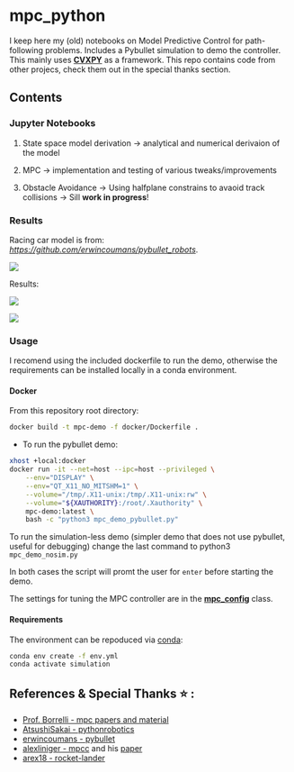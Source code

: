 # mpc_python

I keep here my (old) notebooks on Model Predictive Control for path-following problems. Includes a Pybullet simulation to demo the controller. 
This mainly uses **[CVXPY](https://www.cvxpy.org/)** as a framework. This repo contains code from other projecs, check them out in the special thanks section.

## Contents

### Jupyter Notebooks

1. State space model derivation -> analytical and numerical derivaion of the model

2. MPC -> implementation and testing of various tweaks/improvements

3. Obstacle Avoidance -> Using halfplane constrains to avaoid track collisions -> Sill **work in progress**!

<!--nobody cares about this 
## About

The MPC is a model predictive path following controller which does follow a predefined reference by solving an optimization problem. The resulting optimization problem is shown in the following equation:

![](img/quicklatex_equation.png)

The terns of the cost function are the sum of the **reference tracking error**, **heading effort** and **actuaction rate of change**.

Where R,P,Q are the cost matrices used to tune the response.

The vehicle model is described by the bicycle kinematics model using the state space matrices A and B:

![](img/quicklatex2.png)

The state variables **(x)** of the model are:

* **x** coordinate of the robot
* **y** coordinate of the robot
* **v** velocuty of the robot
* **theta** heading of the robot

The inputs **(u)** of the model are:

* **a** linear acceleration of the robot
* **delta** steering angle of the robot
-->

### Results

Racing car model is from: *https://github.com/erwincoumans/pybullet_robots*.

![](img/f10.png)

Results:

![](img/demo_bullet.gif)

![](img/demo.gif)


### Usage

I recomend using the included dockerfile to run the demo, otherwise the requirements can be installed locally in a conda environment.

#### Docker

From this repository root directory:

```bash
docker build -t mpc-demo -f docker/Dockerfile .
```

* To run the pybullet demo:
```bash
xhost +local:docker
docker run -it --net=host --ipc=host --privileged \
    --env="DISPLAY" \
    --env="QT_X11_NO_MITSHM=1" \
    --volume="/tmp/.X11-unix:/tmp/.X11-unix:rw" \
    --volume="${XAUTHORITY}:/root/.Xauthority" \
    mpc-demo:latest \
    bash -c "python3 mpc_demo_pybullet.py"
```


To run the simulation-less demo (simpler demo that does not use pybullet, useful for debugging) change the last command to python3 `mpc_demo_nosim.py`

In both cases the script will promt the user for `enter` before starting the demo.

The settings for tuning the MPC controller are in the **[mpc_config](./mpc_pybullet_demo/mpcpy/mpc_config.py)** class.

#### Requirements

The environment can be repoduced via [conda](https://www.anaconda.com/products/distribution):
```bash
conda env create -f env.yml
conda activate simulation
```

## References & Special Thanks :star: :
* [Prof. Borrelli - mpc papers and material](https://borrelli.me.berkeley.edu/pdfpub/IV_KinematicMPC_jason.pdf)
* [AtsushiSakai - pythonrobotics](https://github.com/AtsushiSakai/PythonRobotics/)
* [erwincoumans - pybullet](https://pybullet.org/wordpress/)
* [alexliniger - mpcc](https://github.com/alexliniger/MPCC) and his [paper](https://onlinelibrary.wiley.com/doi/abs/10.1002/oca.2123)
* [arex18 - rocket-lander](https://github.com/arex18/rocket-lander)
